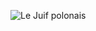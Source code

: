 ![Le Juif polonais](https://upload.wikimedia.org/wikipedia/commons/thumb/9/94/Scintillant_hummingbird_%28Selasphorus_scintilla%29_female_in_flight_1.jpg/500px-Scintillant_hummingbird_%28Selasphorus_scintilla%29_female_in_flight_1.jpg)